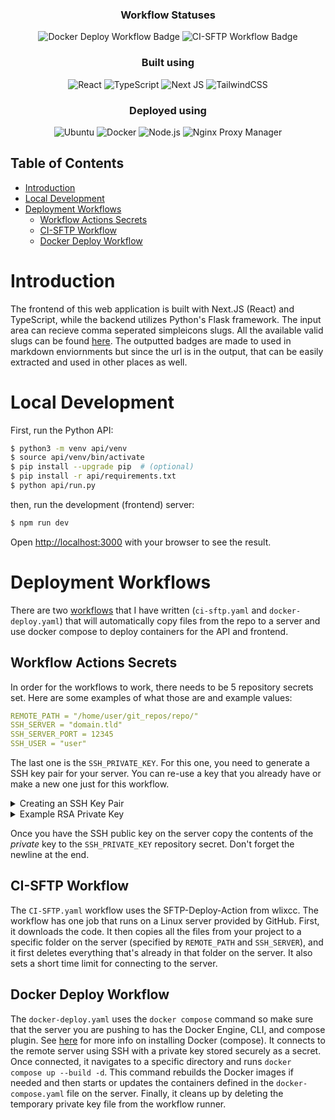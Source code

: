 <div align="center">
  
### Workflow Statuses

![Docker Deploy Workflow Badge](https://github.com/Jukelyn/badge-maker/actions/workflows/docker-deploy.yaml/badge.svg)
![CI-SFTP Workflow Badge](https://github.com/Jukelyn/badge-maker/actions/workflows/ci-sftp.yaml/badge.svg)

### Built using

![React](https://img.shields.io/badge/react-%2320232a.svg?style=for-the-badge&logo=react&logoColor=%2361DAFB)
![TypeScript](https://img.shields.io/badge/typescript-%23007ACC.svg?style=for-the-badge&logo=typescript&logoColor=white)
![Next JS](https://img.shields.io/badge/Next_JS-%23000000?style=for-the-badge&logo=next.js&logoColor=white)
![TailwindCSS](https://img.shields.io/badge/tailwind_css-%2338B2AC.svg?style=for-the-badge&logo=tailwind-css&logoColor=white)

### Deployed using

![Ubuntu](https://img.shields.io/badge/Ubuntu-E95420?style=for-the-badge&logo=ubuntu&logoColor=white)
![Docker](https://img.shields.io/badge/docker-%230db7ed.svg?style=for-the-badge&logo=docker&logoColor=white)
![Node.js](https://img.shields.io/badge/node.js-6DA55F?style=for-the-badge&logo=node.js&logoColor=white)
![Nginx Proxy Manager](https://img.shields.io/badge/nginx_proxy_manager-%23F15833.svg?style=for-the-badge&logo=nginxproxymanager&logoColor=white)

</div>

## Table of Contents

- [Introduction](#introduction)
- [Local Development](#local-development)
- [Deployment Workflows](#deployment-workflows)
  - [Workflow Actions Secrets](#workflow-actions-secrets)
  - [CI-SFTP Workflow](#ci-sftp-workflow)
  - [Docker Deploy Workflow](#docker-deploy-workflow)

# Introduction
The frontend of this web application is built with Next.JS (React) and TypeScript, while the backend utilizes Python's Flask framework. The input area can recieve comma seperated simpleicons slugs. All the available valid slugs can be found [here](https://badge-maker-api.jukelyn.com/available_icons). The outputted badges are made to used in markdown enviornments but since the url is in the output, that can be easily extracted and used in other places as well.

# Local Development

First, run the Python API:

```bash
$ python3 -m venv api/venv
$ source api/venv/bin/activate
$ pip install --upgrade pip  # (optional)
$ pip install -r api/requirements.txt
$ python api/run.py
```

then, run the development (frontend) server:

```bash
$ npm run dev
```

Open [http://localhost:3000](http://localhost:3000) with your browser to see the result.

# Deployment Workflows

There are two [workflows](https://docs.github.com/en/actions/writing-workflows/about-workflows) that I have written (`ci-sftp.yaml` and `docker-deploy.yaml`) that will automatically copy files from the repo to a server and use docker compose to deploy containers for the API and frontend.

## Workflow Actions Secrets
In order for the workflows to work, there needs to be 5 repository secrets set. Here are some examples of what those are and example values:

```yaml
REMOTE_PATH = "/home/user/git_repos/repo/"
SSH_SERVER = "domain.tld"
SSH_SERVER_PORT = 12345
SSH_USER = "user"
```

The last one is the `SSH_PRIVATE_KEY`. For this one, you need to generate a SSH key pair for your server. You can re-use a key that you already have or make a new one just for this workflow. 

<details><summary>Creating an SSH Key Pair</summary>
Here's how you would create a SSH key pair:

```bash
$ ssh-keygen -t rsa -b 4096 -f ~/.ssh/example  # On your local machine
$ ssh-copy-id -i ~/.ssh/example [USER]@[SERVER IP OR DOMAIN]  # Copies the key to the server
```

</details>

<details><summary>Example RSA Private Key</summary>

```bash
-----BEGIN RSA PRIVATE KEY-----
MIIBOwIBAAJBAMxovdzKkOsXrIs69c1SaaEM0aFlQjBf8MFwEYoyKAnzYstjUH+j
wiTCQynKG5HUzwMISeRiocDoAzA19wFsgj0CAwEAAQJAFQiOHjhl3cW2MS7O+OK1
uycOMcpb8OMJFg6JxNZREmeJfoK5SoOQtRr7m1IDhdwJZKk+tQUCSFnzzJMjtfgF
jQIhAPGr90xleWdHSwZpA21wudnRfqQwkkBPKNBIyG9O4wYPAiEA2Ic2kt3WXOo1
EZEMKx2+UnBDjmjGWOojqii/1R9IHvMCIQCyxeNKQEZuf+6f7075xkm1N6PXEZce
u3AVo8GhlVmbQQIhALOFZ3nc8x2WEOm/mJcm0eUHrvsjY0/U0D0EDAhnJySBAiBb
zqzMjrgHcYIto69BD1iD+aASfhGM4PdXD5lxrM/G8A==
-----END RSA PRIVATE KEY-----
(leave newline here)
```

Read [this](https://jukelyn.com/posts/ssh-keys/) for more info on SSH keys.

</details>

Once you have the SSH public key on the server copy the contents of the *private* key to the `SSH_PRIVATE_KEY` repository secret. Don't forget the newline at the end.

## CI-SFTP Workflow
The `CI-SFTP.yaml` workflow uses the SFTP-Deploy-Action from wlixcc. The workflow has one job that runs on a Linux server provided by GitHub. First, it downloads the code. It then copies all the files from your project to a specific folder on the server (specified by `REMOTE_PATH` and `SSH_SERVER`), and it first deletes everything that's already in that folder on the server. It also sets a short time limit for connecting to the server.

## Docker Deploy Workflow

The `docker-deploy.yaml` uses the `docker compose` command so make sure that the server you are pushing to has the Docker Engine, CLI, and compose plugin. See [here](https://docs.docker.com/compose/install/#scenario-two-install-the-docker-compose-plugin) for more info on installing Docker (compose). It connects to the remote server using SSH with a private key stored securely as a secret. Once connected, it navigates to a specific directory and runs `docker compose up --build -d`. This command rebuilds the Docker images if needed and then starts or updates the containers defined in the `docker-compose.yaml` file on the server. Finally, it cleans up by deleting the temporary private key file from the workflow runner.
